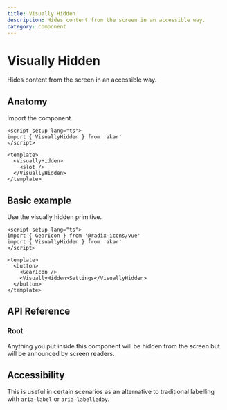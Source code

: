 ```yaml
---
title: Visually Hidden
description: Hides content from the screen in an accessible way.
category: component
---
```


# Visually Hidden

<Description>
Hides content from the screen in an accessible way.
</Description>

<Highlights
  :features="[
    'Visually hides content while preserving it for assistive technology.',
  ]"
/>

## Anatomy

Import the component.

```vue
<script setup lang="ts">
import { VisuallyHidden } from 'akar'
</script>

<template>
  <VisuallyHidden>
    <slot />
  </VisuallyHidden>
</template>
```

## Basic example

Use the visually hidden primitive.

```vue
<script setup lang="ts">
import { GearIcon } from '@radix-icons/vue'
import { VisuallyHidden } from 'akar'
</script>

<template>
  <button>
    <GearIcon />
    <VisuallyHidden>Settings</VisuallyHidden>
  </button>
</template>
```

## API Reference

### Root

Anything you put inside this component will be hidden from the screen but will be announced by screen readers.

<PropsTable
  :data="[
    {
      name: 'as',
      type: 'string | Component',
      default: 'span',
      description: '<p>The element or component this component should render as. Can be overwrite by <Code>asChild</Code></p>'
    },
    {
      name: 'asChild',
      required: false,
      type: 'boolean',
      default: 'false',
      description:  `<p>Change the default rendered element for the one passed as a child,
          merging their props and behavior.
          <br />
          <br />
          Read our <a href=&quot;../guides/composition&quot;>Composition</a> guide for more details.</p>`
    },
  ]"
/>

## Accessibility

This is useful in certain scenarios as an alternative to traditional labelling with `aria-label` or `aria-labelledby`.
